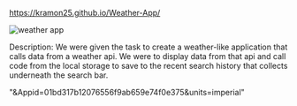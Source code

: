 https://kramon25.github.io/Weather-App/

![weather app](https://github.com/kramon25/Weather-App/assets/133789904/967c6764-c1ce-4310-a597-85d5a60de0e8)

Description: We were given the task to create a weather-like application that calls data from a weather api. We were to display data from that api and call code from the local storage to save to the recent search history that collects underneath the search bar.

"&Appid=01bd317b12076556f9ab659e74f0e375&units=imperial"
